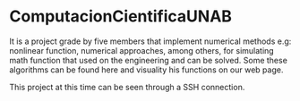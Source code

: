 # ComputacionCientificaUNAB

It is a project grade by five members that implement numerical methods e.g: nonlinear function, numerical approaches, among others, for simulating math function that used on the engineering and can be solved. Some these algorithms can be found here and visuality his functions on our web page.

This project at this time can be seen through a SSH connection.
